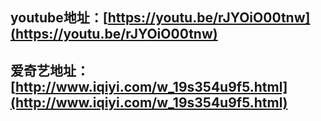 ## youtube地址：[https://youtu.be/rJYOiO00tnw](https://youtu.be/rJYOiO00tnw)

## 爱奇艺地址： [http://www.iqiyi.com/w_19s354u9f5.html](http://www.iqiyi.com/w_19s354u9f5.html)